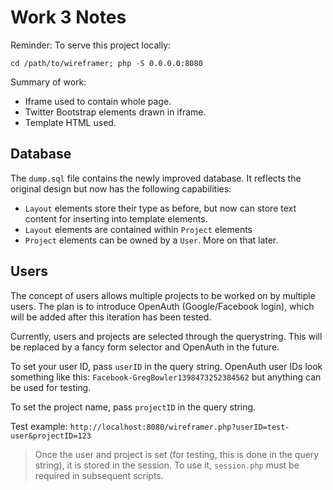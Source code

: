 Work 3 Notes
============

Reminder: To serve this project locally:

`cd /path/to/wireframer; php -S 0.0.0.0:8080`

Summary of work:

* Iframe used to contain whole page.
* Twitter Bootstrap elements drawn in iframe.
* Template HTML used.

Database
--------

The `dump.sql` file contains the newly improved database. It reflects the original design but now has the following capabilities:

* `Layout` elements store their type as before, but now can store text content for inserting into template elements.
* `Layout` elements are contained within `Project` elements
* `Project` elements can be owned by a `User`. More on that later.

Users
-----

The concept of users allows multiple projects to be worked on by multiple users. The plan is to introduce OpenAuth (Google/Facebook login), which will be added after this iteration has been tested.

Currently, users and projects are selected through the querystring. This will be replaced by a fancy form selector and OpenAuth in the future.

To set your user ID, pass `userID` in the query string. OpenAuth user IDs look something like this: `Facebook-GregBowler1398473252384562` but anything can be used for testing.

To set the project name, pass `projectID` in the query string.

Test example: `http://localhost:8080/wireframer.php?userID=test-user&projectID=123`

> Once the user and project is set (for testing, this is done in the query string), it is stored in the session. To use it, `session.php` must be required in subsequent scripts.